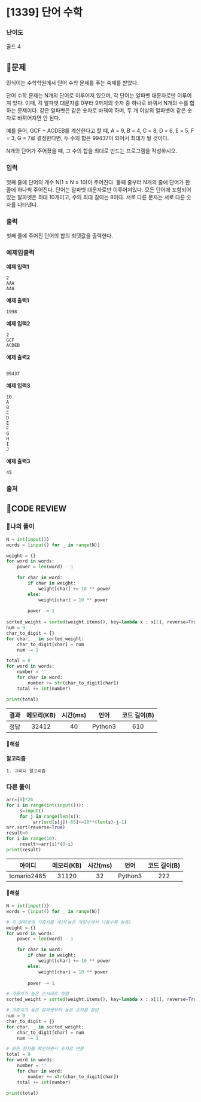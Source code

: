 # [1339] 단어 수학

### **난이도**
골드 4
## **📝문제**
민식이는 수학학원에서 단어 수학 문제를 푸는 숙제를 받았다.

단어 수학 문제는 N개의 단어로 이루어져 있으며, 각 단어는 알파벳 대문자로만 이루어져 있다. 이때, 각 알파벳 대문자를 0부터 9까지의 숫자 중 하나로 바꿔서 N개의 수를 합하는 문제이다. 같은 알파벳은 같은 숫자로 바꿔야 하며, 두 개 이상의 알파벳이 같은 숫자로 바뀌어지면 안 된다.

예를 들어, GCF + ACDEB를 계산한다고 할 때, A = 9, B = 4, C = 8, D = 6, E = 5, F = 3, G = 7로 결정한다면, 두 수의 합은 99437이 되어서 최대가 될 것이다.

N개의 단어가 주어졌을 때, 그 수의 합을 최대로 만드는 프로그램을 작성하시오.
### **입력**
첫째 줄에 단어의 개수 N(1 ≤ N ≤ 10)이 주어진다. 둘째 줄부터 N개의 줄에 단어가 한 줄에 하나씩 주어진다. 단어는 알파벳 대문자로만 이루어져있다. 모든 단어에 포함되어 있는 알파벳은 최대 10개이고, 수의 최대 길이는 8이다. 서로 다른 문자는 서로 다른 숫자를 나타낸다.
### **출력**
첫째 줄에 주어진 단어의 합의 최댓값을 출력한다.
### **예제입출력**

**예제 입력1**

```
2
AAA
AAA
```

**예제 출력1**

```
1998
```

**예제 입력2**

```
2
GCF
ACDEB
```

**예제 출력2**

```

99437
```

**예제 입력3**

```
10
A
B
C
D
E
F
G
H
I
J
```

**예제 출력3**

```
45
```

### **출처**

## **🧐CODE REVIEW**

### **🧾나의 풀이**

```python
N = int(input())
words = [input() for _ in range(N)]

weight = {}
for word in words:
    power = len(word) - 1

    for char in word:
        if char in weight:
            weight[char] += 10 ** power
        else:
            weight[char] = 10 ** power
        
        power -= 1
    
sorted_weight = sorted(weight.items(), key=lambda x : x[1], reverse=True)
num = 9
char_to_digit = {}
for char, _ in sorted_weight:
    char_to_digit[char] = num
    num -= 1

total = 0
for word in words:
    number = ''
    for char in word:
        number += str(char_to_digit[char])
    total += int(number)

print(total)
```

결과	| 메모리(KB) |	시간(ms) |	언어 |	코드 길이(B)
:----:|:-----:|:-----:|:-----:|:--------:
정답|32412|40|Python3|610
#### **📝해설**

**알고리즘**
```
1. 그리디 알고리즘
```

### **다른 풀이**

```python
arr=[0]*26
for i in range(int(input())):
     s=input()
     for j in range(len(s)):
          arr[ord(s[j])-65]+=10**(len(s)-j-1)
arr.sort(reverse=True)
result=0
for i in range(10):
     result+=arr[i]*(9-i)
print(result)
```

아이디 | 메모리(KB) |	시간(ms) |	언어 |	코드 길이(B) 
:-----:|:-----:|:-----:|:----:|:--------:
tomario2485|31120|32|Python3|222
#### **📝해설**

```python
N = int(input())
words = [input() for _ in range(N)]

# 각 알파벳의 가중치를 계산(높은 자릿수에서 나올수록 높음)
weight = {}
for word in words:
    power = len(word) - 1

    for char in word:
        if char in weight:
            weight[char] += 10 ** power
        else:
            weight[char] = 10 ** power
        
        power -= 1

# 가중치가 높은 순서대로 정렬
sorted_weight = sorted(weight.items(), key=lambda x : x[1], reverse=True)

# 가중치가 높은 알파벳부터 높은 숫자를 할당
num = 9
char_to_digit = {}
for char, _ in sorted_weight:
    char_to_digit[char] = num
    num -= 1

# 모든 문자를 확인하면서 숫자로 변환
total = 0
for word in words:
    number = ''
    for char in word:
        number += str(char_to_digit[char])
    total += int(number)

print(total)
```